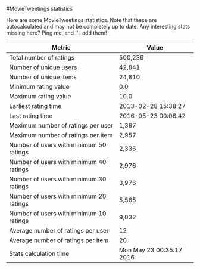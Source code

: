 #MovieTweetings statistics

Here are some MovieTweetings statistics. Note that these are autocalculated and may not be completely up to date. Any interesting stats missing here? Ping me, and I'll add them!

Metric | Value
--- | ---
Total number of ratings                 | 500,236
Number of unique users                  | 42,841
Number of unique items                  | 24,810
Minimum rating value                    | 0.0
Maximum rating value                    | 10.0
Earliest rating time                    | 2013-02-28 15:38:27
Last rating time                        | 2016-05-23 00:06:42
Maximum number of ratings per user      | 1,387
Maximum number of ratings per item      | 2,957
Number of users with minimum 50 ratings | 2,336
Number of users with minimum 40 ratings | 2,976
Number of users with minimum 30 ratings | 3,976
Number of users with minimum 20 ratings | 5,565
Number of users with minimum 10 ratings | 9,032
Average number of ratings per user      | 12
Average number of ratings per item      | 20
Stats calculation time                  | Mon May 23 00:35:17 2016


